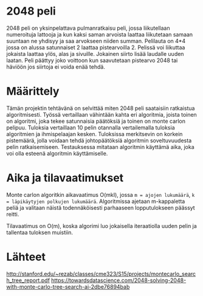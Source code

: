 # 2048 peli 
2048 peli on yksinpelattava pulmanratkaisu peli, jossa liikutellaan numeroituja lattooja ja kun kaksi 
saman arvoista laattaa liikutetaan samaan suuntaan ne yhdisyy ja saa arvokseen niiden summan. 
 Pelilauta on 4*4 jossa on alussa satunnaiset 2 laattaa pistearvoilla 2. Pelissä voi liikuttaa 
  jokaista laattaa ylös, alas ja sivuille. Jokainen siirto lisää laudalle uuden laatan.
  Peli päättyy joko voittoon kun saavutetaan pistearvo 2048 tai häviöön jos siirtoja ei voida enää tehdä.
  

# Määrittely
Tämän projektin tehtävänä on selvittää miten 2048 peli saataisiin ratkaistua algoritmisesti. 
Työssä vertaillaan vähintään kahta eri algoritmia, joista toinen on algoritmi, joka tekee satunnaisia 
päätöksiä ja toinen on monte carlon pelipuu. Tuloksia vertaillaan 10 pelin otannalla vertailemalla 
tuloksia algoritmien ja ihmispelaajan kesken. Tuloksissa merkitsevin on korkein pistemäärä, jolla voidaan 
tehdä johtopäätöksiä algoritmin soveltuvuudesta pelin ratkaisemiseen. Testauksessa mitataan algoritmin
käyttämä aika, joka voi olla esteenä algoritmin käyttämiselle.  

# Aika ja tilavaatimukset
Monte carlon algoritkin aikavaatimus O(mkI), jossa `m = ajojen lukumäärä`, `k = läpikäytyjen polkujen lukumäärä`. 
Algoritmissa ajetaan m-kappaletta peliä ja valitaan näistä todennäköisesti parhaaseen lopputulokseen päässyt reitti.

Tilavaatimus on O(m), koska algorimi luo jokaisella iteraatiolla uuden pelin ja tallentaa tuloksen muistiin.   
# Lähteet
http://stanford.edu/~rezab/classes/cme323/S15/projects/montecarlo_search_tree_report.pdf
https://towardsdatascience.com/2048-solving-2048-with-monte-carlo-tree-search-ai-2dbe76894bab
  
